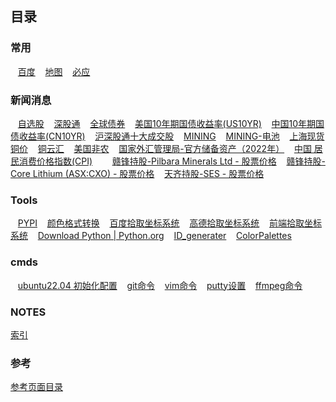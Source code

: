## 目录
### 常用


&nbsp;&nbsp;&nbsp;[百度](https://www.baidu.com/)
&nbsp;&nbsp;&nbsp;[地图](http://www.gditu.net/)
&nbsp;&nbsp;&nbsp;[必应](https://cn.bing.com/)


### 新闻消息

&nbsp;&nbsp;&nbsp;[自选股](http://quote.eastmoney.com/zixuan/?from=home)
&nbsp;&nbsp;&nbsp;[深股通](http://data.10jqka.com.cn/hgt/sgtb/)
&nbsp;&nbsp;&nbsp;[全球债券](https://vipmoney.eastmoney.com/collect/min/govt_bonds/index.html)
&nbsp;&nbsp;&nbsp;[美国10年期国债收益率(US10YR)](https://wallstreetcn.com/markets/US10YR.OTC)
&nbsp;&nbsp;&nbsp;[中国10年期国债收益率(CN10YR)](https://wallstreetcn.com/markets/codes/CN10YR.OTC)
&nbsp;&nbsp;&nbsp;[沪深股通十大成交股](https://data.eastmoney.com/hsgt/top10.html)
&nbsp;&nbsp;&nbsp;[MINING](https://www.mining.com/)
&nbsp;&nbsp;&nbsp;[MINING-电池](https://www.mining.com/category/battery-metals/)
&nbsp;&nbsp;&nbsp;[上海现货铜价](https://cu.iyunhui.com/market/sh/)
&nbsp;&nbsp;&nbsp;[铜云汇](https://cu.iyunhui.com/)
&nbsp;&nbsp;&nbsp;[美国非农](https://www.mql5.com/zh/economic-calendar/united-states/nonfarm-payrolls)
&nbsp;&nbsp;&nbsp;[国家外汇管理局-官方储备资产（2022年）](https://www.safe.gov.cn/safe/2021/0202/18180.html)
&nbsp;&nbsp;&nbsp;[中国 居民消费价格指数(CPI)](https://data.eastmoney.com/cjsj/cpi.html)
&nbsp;&nbsp;&nbsp;
&nbsp;&nbsp;&nbsp;[赣锋持股-Pilbara Minerals Ltd - 股票价格](https://www.msn.cn/zh-cn/money/stockdetails/fi-aa8lr7?ocid=ansMSNMoney11&duration=1D)
&nbsp;&nbsp;&nbsp;[赣锋持股-Core Lithium (ASX:CXO) - 股票价格](https://www.msn.cn/zh-cn/money/stockdetails/fi-aa5rw7?ocid=ansMSNMoney11&duration=1D)
&nbsp;&nbsp;&nbsp;[天齐持股-SES - 股票价格](https://www.msn.cn/zh-cn/money/stockdetails/fi-bztgpr?ocid=ansMSNMoney11&duration=1D)








### Tools

&nbsp;&nbsp;&nbsp;[PYPI](https://pypi.org/)
&nbsp;&nbsp;&nbsp;[颜色格式转换](https://tools.fun/color.html)
&nbsp;&nbsp;&nbsp;[百度拾取坐标系统](https://api.map.baidu.com/lbsapi/getpoint/index.html)
&nbsp;&nbsp;&nbsp;[高德拾取坐标系统](https://lbs.amap.com/console/show/picker)
&nbsp;&nbsp;&nbsp;[前端拾取坐标系统](http://geojson.io/#map=16/30.8154/120.4920)
&nbsp;&nbsp;&nbsp;[Download Python | Python.org](https://www.python.org/downloads/)
&nbsp;&nbsp;&nbsp;[ID_generater](http://sfz.uzuzuz.com/?region=320506&birthday=19860511&sex=2&num=5&r=39)
&nbsp;&nbsp;&nbsp;[ColorPalettes](static/ColorPalettes.html)

### cmds
&nbsp;&nbsp;&nbsp;[ubuntu22.04 初始化配置](itnotes/ubuntu2204init.md)
&nbsp;&nbsp;&nbsp;[git命令](itnotes/GitCmds.md)
&nbsp;&nbsp;&nbsp;[vim命令](itnotes/VimCmds.md)
&nbsp;&nbsp;&nbsp;[putty设置](itnotes/putty.md)
&nbsp;&nbsp;&nbsp;[ffmpeg命令](itnotes/ffmpeg.md)

### NOTES
[索引](notes/notes_index.md)

### 参考
[参考页面目录](referrence/referrence_index.md)
